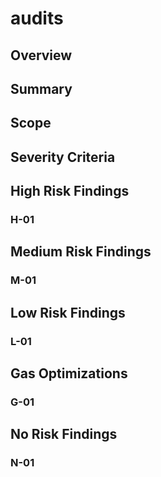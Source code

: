 # audits

## Overview
## Summary
## Scope
## Severity Criteria
## High Risk Findings
### H-01
## Medium Risk Findings
### M-01
## Low Risk Findings
### L-01
## Gas Optimizations
### G-01
## No Risk Findings
### N-01
